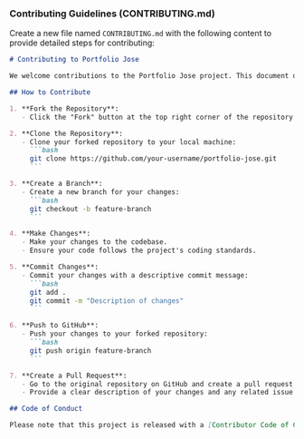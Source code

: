 
### Contributing Guidelines (CONTRIBUTING.md)

Create a new file named `CONTRIBUTING.md` with the following content to provide detailed steps for contributing:

```markdown
# Contributing to Portfolio Jose

We welcome contributions to the Portfolio Jose project. This document outlines the process for contributing.

## How to Contribute

1. **Fork the Repository**:
   - Click the "Fork" button at the top right corner of the repository page.

2. **Clone the Repository**:
   - Clone your forked repository to your local machine:
     ```bash
     git clone https://github.com/your-username/portfolio-jose.git
     ```

3. **Create a Branch**:
   - Create a new branch for your changes:
     ```bash
     git checkout -b feature-branch
     ```

4. **Make Changes**:
   - Make your changes to the codebase.
   - Ensure your code follows the project's coding standards.

5. **Commit Changes**:
   - Commit your changes with a descriptive commit message:
     ```bash
     git add .
     git commit -m "Description of changes"
     ```

6. **Push to GitHub**:
   - Push your changes to your forked repository:
     ```bash
     git push origin feature-branch
     ```

7. **Create a Pull Request**:
   - Go to the original repository on GitHub and create a pull request from your branch.
   - Provide a clear description of your changes and any related issue numbers.

## Code of Conduct

Please note that this project is released with a [Contributor Code of Conduct](CODE_OF_CONDUCT.md). By participating in this project, you agree to abide by its terms.